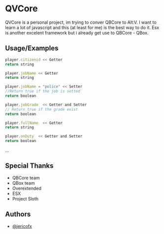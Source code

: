 
# QVCore

QVCore is a personal project, im trying to conver QBCore to Alt:V.
I want to learn a lot of javascript and this (at least for me) is the best way to do it.
Esx is another excelent framework but i already get use to QBCore - QBox.






## Usage/Examples

```typescript
player.citizenid << Getter
return string
```
```typescript
player.jobName << Getter
return string
```
```typescript
player.jobName = "police" << Setter
//Return true if the job is setted
return boolean
```
```typescript
player.jobGrade  << Getter and Setter
// Return true if the grade exist
return boolean
```
```typescript
player.fullName  << Getter
return string
```
```typescript
player.onDuty  << Getter and Setter
return boolean
```
...


## Special Thanks
* QBCore team
* QBox team
* Overextended
* ESX 
* Project Sloth

## Authors

- [@jericofx](https://www.github.com/jericofx)

